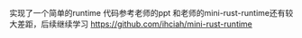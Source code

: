 实现了一个简单的runtime
代码参考老师的ppt
和老师的mini-rust-runtime还有较大差距，后续继续学习
https://github.com/ihciah/mini-rust-runtime
